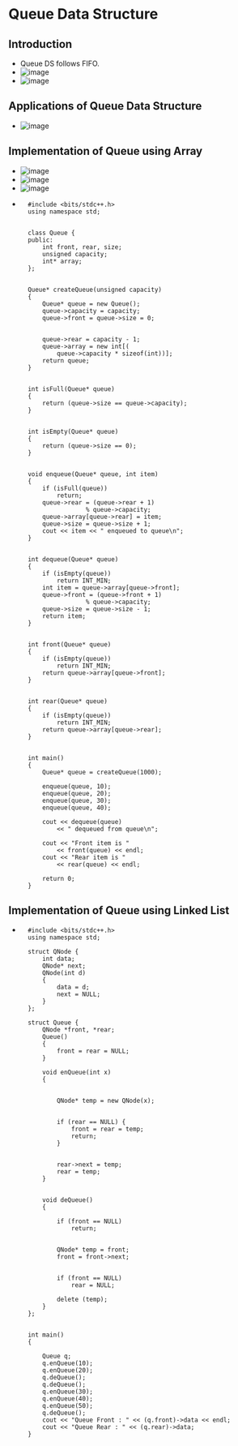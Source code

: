 # Queue Data Structure

## Introduction 

- Queue DS follows FIFO.
- ![image](https://github.com/shubham-156760530/DSA-Questions/assets/59314528/dd4842ec-25d5-4975-8495-029ce29f2a74)
- ![image](https://github.com/shubham-156760530/DSA-Questions/assets/59314528/a646da11-b48d-4463-adaa-37b4a83f56ca)

## Applications of Queue Data Structure

- ![image](https://github.com/shubham-156760530/DSA-Questions/assets/59314528/0b183688-466c-4c2b-8413-74ec3998bb5d)

## Implementation of Queue using Array

- ![image](https://github.com/shubham-156760530/DSA-Questions/assets/59314528/50ec10c6-ffb4-4cdb-bc2a-f03313893acd)
- ![image](https://github.com/shubham-156760530/DSA-Questions/assets/59314528/c030e58c-1e14-458f-9e37-95e002c155c2)
- ![image](https://github.com/shubham-156760530/DSA-Questions/assets/59314528/72ae8afb-ffcc-4231-8437-be4a2dc44e37)
-       #include <bits/stdc++.h> 
        using namespace std; 
        
         
        class Queue { 
        public: 
        	int front, rear, size; 
        	unsigned capacity; 
        	int* array; 
        }; 
        
         
        Queue* createQueue(unsigned capacity) 
        { 
        	Queue* queue = new Queue(); 
        	queue->capacity = capacity; 
        	queue->front = queue->size = 0; 
        
        	 
        	queue->rear = capacity - 1; 
        	queue->array = new int[( 
        		queue->capacity * sizeof(int))]; 
        	return queue; 
        } 
        
         
        int isFull(Queue* queue) 
        { 
        	return (queue->size == queue->capacity); 
        } 
        
        
        int isEmpty(Queue* queue) 
        { 
        	return (queue->size == 0); 
        } 
        
        
        void enqueue(Queue* queue, int item) 
        { 
        	if (isFull(queue)) 
        		return; 
        	queue->rear = (queue->rear + 1) 
        				% queue->capacity; 
        	queue->array[queue->rear] = item; 
        	queue->size = queue->size + 1; 
        	cout << item << " enqueued to queue\n"; 
        } 
        
         
        int dequeue(Queue* queue) 
        { 
        	if (isEmpty(queue)) 
        		return INT_MIN; 
        	int item = queue->array[queue->front]; 
        	queue->front = (queue->front + 1) 
        				% queue->capacity; 
        	queue->size = queue->size - 1; 
        	return item; 
        } 
        
        
        int front(Queue* queue) 
        { 
        	if (isEmpty(queue)) 
        		return INT_MIN; 
        	return queue->array[queue->front]; 
        } 
        
         
        int rear(Queue* queue) 
        { 
        	if (isEmpty(queue)) 
        		return INT_MIN; 
        	return queue->array[queue->rear]; 
        } 
        
         
        int main() 
        { 
        	Queue* queue = createQueue(1000); 
        
        	enqueue(queue, 10); 
        	enqueue(queue, 20); 
        	enqueue(queue, 30); 
        	enqueue(queue, 40); 
        
        	cout << dequeue(queue) 
        		<< " dequeued from queue\n"; 
        
        	cout << "Front item is "
        		<< front(queue) << endl; 
        	cout << "Rear item is "
        		<< rear(queue) << endl; 
        
        	return 0; 
        } 
        
##   Implementation of Queue using Linked List

-       #include <bits/stdc++.h> 
        using namespace std; 
        
        struct QNode { 
        	int data; 
        	QNode* next; 
        	QNode(int d) 
        	{ 
        		data = d; 
        		next = NULL; 
        	} 
        }; 
        
        struct Queue { 
        	QNode *front, *rear; 
        	Queue() 
        	{ 
        		front = rear = NULL; 
        	} 
        
        	void enQueue(int x) 
        	{ 
        
        		 
        		QNode* temp = new QNode(x); 
        
        		 
        		if (rear == NULL) { 
        			front = rear = temp; 
        			return; 
        		} 
        
        		 
        		rear->next = temp; 
        		rear = temp; 
        	} 
        
        	 
        	void deQueue() 
        	{ 
        		 
        		if (front == NULL) 
        			return; 
        
        	 
        		QNode* temp = front; 
        		front = front->next; 
        
        	
        		if (front == NULL) 
        			rear = NULL; 
        
        		delete (temp); 
        	} 
        }; 
        
        
        int main() 
        { 
        
        	Queue q; 
        	q.enQueue(10); 
        	q.enQueue(20); 
        	q.deQueue(); 
        	q.deQueue(); 
        	q.enQueue(30); 
        	q.enQueue(40); 
        	q.enQueue(50); 
        	q.deQueue(); 
        	cout << "Queue Front : " << (q.front)->data << endl; 
        	cout << "Queue Rear : " << (q.rear)->data; 
        } 

    

